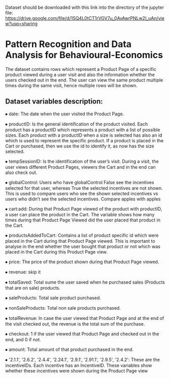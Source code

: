 Dataset should be downloaded with this link into the directory of the jupyter file:
https://drive.google.com/file/d/1SQ4L0tCT1rVGV7u_0AvAwrPNLw2l_uAn/view?usp=sharing

# Pattern Recognition and Data Analysis for Behavioural-Economics
The dataset contains rows which represent a Product Page of a specific product viewed during a user visit and also the information whether the users checked out in the end. The user can view  the same product multiple times during the same visit, hence multiple rows will be shown.


## Dataset variables description:
⦁	date: The date when the user visited the Product Page.

⦁	productID: Is the general identification of the product visited. Each product has a productID which represents a product with a list of possible sizes. Each product with a productID when a size is selected has also an id which is used to represent the specific product. If a product is placed in the Cart or purchased, then we use the id to identify it, as now has the size selected.

⦁	tempSessionID: Is the identification of the user’s visit. During a visit, the user views different Product Pages, viewers the Cart and in the end can also check out. 

⦁	globalControl: Users who have globalControl False see the incentives selected for that user, whereas True the selected incentives are not shown. This is used to compare users who see the shown selected incentives vs users who didn’t see the selected incentives. Compare apples with apples

⦁	cart:add: During that  Product Page viewed of the product with productID, a user can place the product in the Cart. The variable shows how many times during that Product Page Viewed did the user placed that product in the Cart.

⦁	productsAddedToCart: Contains a list of product specific id which were placed in the Cart during that Product Page viewed. This is important to analyse in the end whether the user bought that product or not which was placed in the Cart during this Product Page view.

⦁	price: The price of the product shown during that Product Page viewed.

⦁	revenue: skip it

⦁	totalSaved: Total sume the user saved when he purchased sales (Products that are on sale) products.

⦁	saleProducts: Total sale product purchased.

⦁	nonSaleProducts: Total non sale products purchased.

⦁	totalRevenue:  In case the user viewed that Product Page and at the end of the visit checked out, the revenue is the total sum of the purchase.

⦁	checkout: 1 if the user viewed that Product Page and checked out in the end, and 0 if not.

⦁	amount: Total amount of that product purchased in the end.

⦁	'2.1.1', '2.6.2', '2.4.4', '2.24.1', '2.9.1', '2.91.1', '2.9.5', '2.4.2': These are the incentiveIDs. Each incentive has an IncentiveID. These variables show whether these incentives were shown during the Product Page view

 
